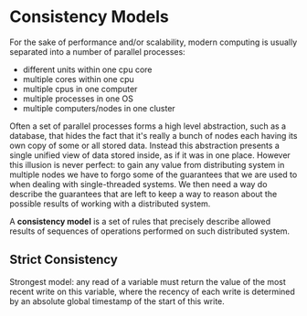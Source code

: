 # Consistency Models

For the sake of performance and/or scalability, modern computing is usually separated into a number of parallel processes:
- different units within one cpu core
- multiple cores within one cpu
- multiple cpus in one computer
- multiple processes in one OS
- multiple computers/nodes in one cluster

Often a set of parallel processes forms a high level abstraction, such as a database, that hides the fact that it's really a bunch of nodes each having its own copy of some or all stored data. Instead this abstraction presents a single unified view of data stored inside, as if it was in one place. However this illusion is never perfect: to gain any value from distributing system in multiple nodes we have to forgo some of the guarantees that we are used to when dealing with single-threaded systems. We then need a way do describe the guarantees that are left to keep a way to reason about the possible results of working with a distributed system.

A **consistency model** is a set of rules that precisely describe allowed results of sequences of operations performed on such distributed system.




## Strict Consistency

Strongest model: any read of a variable must return the value of the most recent write on this variable, where the recency of each write is determined by an absolute global timestamp of the start of this write.
